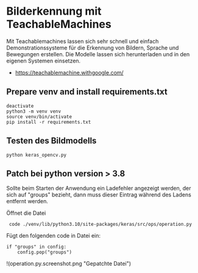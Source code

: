 # Bilderkennung mit TeachableMachines

Mit Teachablemachines lassen sich sehr schnell und einfach Demonstrationssysteme für die Erkennung von
Bildern, Sprache und Bewegungen erstellen. Die Modelle lassen sich herunterladen und in den eigenen Systemen einsetzen.


- https://teachablemachine.withgoogle.com/


## Prepare venv and install requirements.txt
```
deactivate
python3 -m venv venv
source venv/bin/activate
pip install -r requirements.txt

```

## Testen des Bildmodells


```
python keras_opencv.py

```


## Patch bei python version > 3.8

Sollte beim Starten der Anwendung ein Ladefehler angezeigt werden, der sich auf "groups" bezieht, dann muss dieser Eintrag während des Ladens
entfernt werden. 

Öffnet die Datei

```
 code ./venv/lib/python3.10/site-packages/keras/src/ops/operation.py

```
Fügt den folgenden code in Datei ein:

```
if "groups" in config:
    config.pop("groups")

```

!(operation.py.screenshot.png "Gepatchte Datei")






